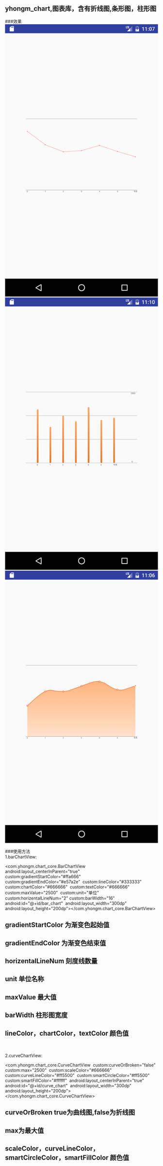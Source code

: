  ## yhongm_chart,图表库，含有折线图,条形图，柱形图
###效果
<img src="/preview/Screenshot_1491750474.png">
<img src="/preview/Screenshot_1491750643.png">
<img src="/preview/Screenshot_1491750379.png">

###使用方法
</br>
1.barChartView:

<com.yhongm.chart_core.BarChartView     android:layout_centerInParent="true"     custom:gradientStartColor="#ffa666"     custom:gradientEndColor="#e57a2e"     custom:lineColor="#333333"     custom:chartColor="#666666"     custom:textColor="#666666"     custom:maxValue="2500"     custom:unit="单位"     custom:horizentalLineNum="2"
    custom:barWidth="16"     android:id="@+id/bar_chart"     android:layout_width="300dp"     android:layout_height="200dp"></com.yhongm.chart_core.BarChartView>
	
 ## gradientStartColor 为渐变色起始值
 ## gradientEndColor 为渐变色结束值
 ## horizentalLineNum 刻度线数量
 ## unit 单位名称
 ## maxValue 最大值
 ## barWidth 柱形图宽度
 ## lineColor，chartColor，textColor 颜色值
	
</br>
</br>
2.curveChartView:

<com.yhongm.chart_core.CurveChartView     custom:curveOrBroken="false"     custom:max="2500"     custom:scaleColor="#666666"     custom:curveLineColor="#ff5500"     custom:smartCircleColor="#ff5500"     custom:smartFillColor="#ffffff"     android:layout_centerInParent="true"     android:id="@+id/curve_chart"     android:layout_width="300dp"     android:layout_height="200dp"> </com.yhongm.chart_core.CurveChartView>
 
  ## curveOrBroken true为曲线图,false为折线图
  ## max为最大值
  ## scaleColor，curveLineColor，smartCircleColor，smartFillColor 颜色值


